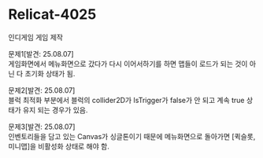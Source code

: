 # Relicat-4025
인디게임 게임 제작

문제1[발견: 25.08.07]
<br />
게임화면에서 메뉴화면으로 갔다가 다시 이어서하기를 하면 맵들이 로드가 되는 것이 아닌 다 초기화 상태가 됨.

문제2[발견: 25.08.07]
<br />
블럭 최적화 부분에서 블럭의 collider2D가 IsTrigger가 false가 안 되고 계속 true 상태가 유지 되는 경우가 있음.

문제3[발견: 25.08.07]
<br />
인벤토리들을 담고 있는 Canvas가 싱글톤이기 때문에 메뉴화면으로 돌아가면 [퀵슬롯, 미니맵]을 비활성화 상태로 해야 함.
